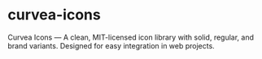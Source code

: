 # curvea-icons
Curvea Icons — A clean, MIT-licensed icon library with solid, regular, and brand variants. Designed for easy integration in web projects.
